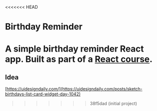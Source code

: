 <<<<<<< HEAD
# Birthday Reminder
A simple birthday reminder React app. Built as part of a <a href="https://www.udemy.com/course/react-tutorial-and-projects-course/" target="_blank">React course</a>.
=======
## Idea

[https://uidesigndaily.com/](https://uidesigndaily.com/posts/sketch-birthdays-list-card-widget-day-1042)
>>>>>>> 38f5dad (initial project)

